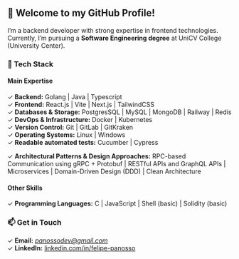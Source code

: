 ## 👋 Welcome to my GitHub Profile!   

I’m a backend developer with strong expertise in frontend technologies. Currently, I’m pursuing a **Software Engineering degree** at UniCV College (University Center).  

### 🚀 Tech Stack  
#### **Main Expertise**  
✓ **Backend:** Golang | Java | Typescript       
✓ **Frontend:** React.js | Vite |  Next.js | TailwindCSS       
✓ **Databases & Storage:** PostgresSQL | MySQL | MongoDB | Railway | Redis       
✓ **DevOps & Infrastructure:** Docker | Kubernetes  
✓ **Version Control:** Git | GitLab | GitKraken  
✓ **Operating Systems:** Linux | Windows  
✓ **Readable automated tests:** Cucumber | Cypress  

✓ **Architectural Patterns & Design Approaches:** RPC-based Communication using gRPC + Protobuf | RESTful APIs and GraphQL APIs | Microservices | Domain-Driven Design (DDD) | Clean Architecture    

#### **Other Skills**  
✓ **Programming Languages:** C | JavaScript | Shell (basic) | Solidity (basic)    

### 📫 Get in Touch  
✓ **Email:** *panossodev@gmail.com*  
✓ **LinkedIn:** [linkedin.com/in/felipe-panosso](#)
